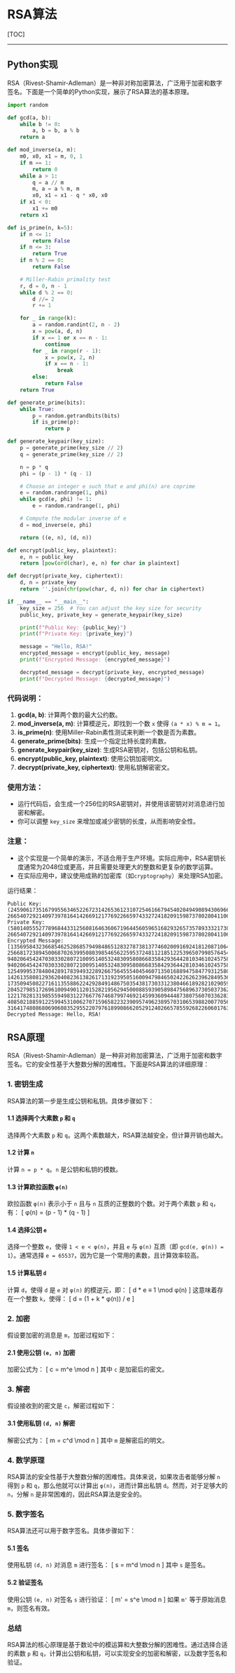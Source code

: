 # RSA算法

[TOC]

---

## Python实现

RSA（Rivest-Shamir-Adleman）是一种非对称加密算法，广泛用于加密和数字签名。下面是一个简单的Python实现，展示了RSA算法的基本原理。

```python
import random

def gcd(a, b):
    while b != 0:
        a, b = b, a % b
    return a

def mod_inverse(a, m):
    m0, x0, x1 = m, 0, 1
    if m == 1:
        return 0
    while a > 1:
        q = a // m
        m, a = a % m, m
        x0, x1 = x1 - q * x0, x0
    if x1 < 0:
        x1 += m0
    return x1

def is_prime(n, k=5):
    if n <= 1:
        return False
    if n <= 3:
        return True
    if n % 2 == 0:
        return False

    # Miller-Rabin primality test
    r, d = 0, n - 1
    while d % 2 == 0:
        d //= 2
        r += 1

    for _ in range(k):
        a = random.randint(2, n - 2)
        x = pow(a, d, n)
        if x == 1 or x == n - 1:
            continue
        for _ in range(r - 1):
            x = pow(x, 2, n)
            if x == n - 1:
                break
        else:
            return False
    return True

def generate_prime(bits):
    while True:
        p = random.getrandbits(bits)
        if is_prime(p):
            return p

def generate_keypair(key_size):
    p = generate_prime(key_size // 2)
    q = generate_prime(key_size // 2)

    n = p * q
    phi = (p - 1) * (q - 1)

    # Choose an integer e such that e and phi(n) are coprime
    e = random.randrange(1, phi)
    while gcd(e, phi) != 1:
        e = random.randrange(1, phi)

    # Compute the modular inverse of e
    d = mod_inverse(e, phi)

    return ((e, n), (d, n))

def encrypt(public_key, plaintext):
    e, n = public_key
    return [pow(ord(char), e, n) for char in plaintext]

def decrypt(private_key, ciphertext):
    d, n = private_key
    return ''.join(chr(pow(char, d, n)) for char in ciphertext)

if __name__ == "__main__":
    key_size = 256  # You can adjust the key size for security
    public_key, private_key = generate_keypair(key_size)

    print(f"Public Key: {public_key}")
    print(f"Private Key: {private_key}")

    message = "Hello, RSA!"
    encrypted_message = encrypt(public_key, message)
    print(f"Encrypted Message: {encrypted_message}")

    decrypted_message = decrypt(private_key, encrypted_message)
    print(f"Decrypted Message: {decrypted_message}")
```

### 代码说明：
1. **gcd(a, b)**: 计算两个数的最大公约数。
2. **mod_inverse(a, m)**: 计算模逆元，即找到一个数 `x` 使得 `(a * x) % m = 1`。
3. **is_prime(n)**: 使用Miller-Rabin素性测试来判断一个数是否为素数。
4. **generate_prime(bits)**: 生成一个指定比特长度的素数。
5. **generate_keypair(key_size)**: 生成RSA密钥对，包括公钥和私钥。
6. **encrypt(public_key, plaintext)**: 使用公钥加密明文。
7. **decrypt(private_key, ciphertext)**: 使用私钥解密密文。

### 使用方法：
- 运行代码后，会生成一个256位的RSA密钥对，并使用该密钥对对消息进行加密和解密。
- 你可以调整 `key_size` 来增加或减少密钥的长度，从而影响安全性。

### 注意：
- 这个实现是一个简单的演示，不适合用于生产环境。实际应用中，RSA密钥长度通常为2048位或更高，并且需要处理更大的整数和更复杂的数学运算。
- 在实际应用中，建议使用成熟的加密库（如`cryptography`）来处理RSA加密。



运行结果：

```
Public Key: (2459061735167995563465226723142653612310725461667945402049490894306966926731, 2665407292140973978164142669121776922665974332724182091598737802804110690709)
Private Key: (580140555277896844331256081646360671964456059651682932657357893332173884731, 2665407292140973978164142669121776922665974332724182091598737802804110690709)
Encrypted Message: [1356958432366854625286857949848651283278738137746020091692418120871064638932, 2566817238945006870263995080398546562259537248112185122539650799857645495497, 94020645424703033028072100951405324830958086683584293644281034610245758627, 94020645424703033028072100951405324830958086683584293644281034610245758627, 1254999537848042891783949322892667564555404546071350168894758477931258073917, 1426135808129362040823613826171319239505160094798465024226262396284953604521, 1735094508227161135588622429284914867503543817303312380466189282102905999578, 2045279851726961009490112015282195629450008859390589847568963730503736277669, 1221782813198555949831227667767468799746921459936094448738075607033628322516, 408502188591225994531006270715965822323909574962389570310653988200770569721, 316417480868069060835295522079761899086620529124026657855926822606017637984]
Decrypted Message: Hello, RSA!
```



## RSA原理

RSA（Rivest-Shamir-Adleman）是一种非对称加密算法，广泛用于加密和数字签名。它的安全性基于大整数分解的困难性。下面是RSA算法的详细原理：

### 1. 密钥生成
RSA算法的第一步是生成公钥和私钥。具体步骤如下：

#### 1.1 选择两个大素数 `p` 和 `q`
选择两个大素数 `p` 和 `q`。这两个素数越大，RSA算法越安全，但计算开销也越大。

#### 1.2 计算 `n`
计算 `n = p * q`。`n` 是公钥和私钥的模数。

#### 1.3 计算欧拉函数 `φ(n)`
欧拉函数 `φ(n)` 表示小于 `n` 且与 `n` 互质的正整数的个数。对于两个素数 `p` 和 `q`，有：
\[ φ(n) = (p - 1) * (q - 1) \]

#### 1.4 选择公钥 `e`
选择一个整数 `e`，使得 `1 < e < φ(n)`，并且 `e` 与 `φ(n)` 互质（即 `gcd(e, φ(n)) = 1`）。通常选择 `e = 65537`，因为它是一个常用的素数，且计算效率较高。

#### 1.5 计算私钥 `d`
计算 `d`，使得 `d` 是 `e` 对 `φ(n)` 的模逆元，即：
\[ d * e ≡ 1 \mod φ(n) \]
这意味着存在一个整数 `k`，使得：
\[ d = (1 + k * φ(n)) / e \]

### 2. 加密
假设要加密的消息是 `m`，加密过程如下：

#### 2.1 使用公钥 `(e, n)` 加密
加密公式为：
\[ c = m^e \mod n \]
其中 `c` 是加密后的密文。

### 3. 解密
假设接收到的密文是 `c`，解密过程如下：

#### 3.1 使用私钥 `(d, n)` 解密
解密公式为：
\[ m = c^d \mod n \]
其中 `m` 是解密后的明文。

### 4. 数学原理
RSA算法的安全性基于大整数分解的困难性。具体来说，如果攻击者能够分解 `n` 得到 `p` 和 `q`，那么他就可以计算出 `φ(n)`，进而计算出私钥 `d`。然而，对于足够大的 `n`，分解 `n` 是非常困难的，因此RSA算法是安全的。

### 5. 数字签名
RSA算法还可以用于数字签名。具体步骤如下：

#### 5.1 签名
使用私钥 `(d, n)` 对消息 `m` 进行签名：
\[ s = m^d \mod n \]
其中 `s` 是签名。

#### 5.2 验证签名
使用公钥 `(e, n)` 对签名 `s` 进行验证：
\[ m' = s^e \mod n \]
如果 `m'` 等于原始消息 `m`，则签名有效。

### 总结
RSA算法的核心原理是基于数论中的模运算和大整数分解的困难性。通过选择合适的素数 `p` 和 `q`，计算出公钥和私钥，可以实现安全的加密和解密，以及数字签名和验证。